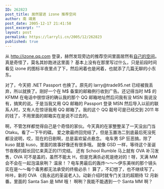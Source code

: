 ```yaml
---
ID: 262823
post_title: 居然冒进 izone 推荐空间
author: 南 靖男
post_date: 2005-12-17 21:41:58
post_excerpt: ""
layout: post
permalink: https://larryli.cn/2005/12/262823
published: true
---
```

从 <a href="http://izone.qq.com">http://izone.qq.com</a> 登录，赫然发现旁边的推荐空间里面居然有<a href="http://izone.qq.com/client/index.htm?uin=203138">自己的空间</a>。
真是奇怪了，莫名其妙跑进这里面？
基本上没有在那里写过什么，只是前段时间看见 izone 的图标半夜里点了下，然后闲着也是闲着，也就添了几篇无聊的小东东。
<!--more-->对了，今天把 .NET Passport 也换了。原先的 larry@trade95.net 已经被我丢弃，所以就换了。刚好一个在 M$ 备案的邮箱例行收到广告。还记得当时 M$ 的 KFMM 在电话中很惊讶的确认我的那个 QQ 邮箱地址然后问我有没 MSN 我说没有，搞笑的说。于是当我又用 QQ 邮箱的 Passport 登录 MSN 然后导入以前的联系人时，又有人在惊讶我用 QQ 邮箱了。我的这个 QQ 靓号可是已经交到 2011 年的钱了，不用里面的邮箱实在是说不过去的。
啊，不管怎样都觉得自己是个奇怪的家伙。今天真的在家整整呆了一天没出门当 Otaku。看了一下午的碟。
爱之歌最终回完结了，但是玉置浩二到底最后死没死都没说明，哎，现在的日剧啊，总是喜欢留点悬念。
电车男 SP 狂恶搞，除了 kuso 就是 kuso，里面的故事好像还有很多哦。
就像 GSD 一样，等待这个圣诞节夜晚的超长回忆来真正的(?)完结。
还有 School Rumble 马上就有 OVA 补习发售，OVA 可不是盖的，虽然不能太 H，但是充满杀必死是绝对的！呀，天满 MM 会不会在一起泡温泉咧？
温泉！？电车男最后的轰炸～～～伊东美咲的那个镜头实在是～～每个毒男都无法承受的终极必杀！
算了，不幻想了，也不继续写了。咔咔，新的 OVA 《我永远的圣诞老人》。动新介绍时就专门关注的超期待 12 月新番。里面的 Santa San 是 MM 哦！
啊咧？我能不能遇到一个 Santa MM 啊？